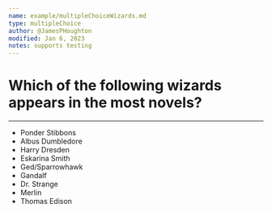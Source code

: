 ```yaml
---
name: example/multipleChoiceWizards.md
type: multipleChoice
author: @JamesPHoughton
modified: Jan 6, 2023
notes: supports testing
---
```


# Which of the following wizards appears in the most novels?

---

- Ponder Stibbons
- Albus Dumbledore
- Harry Dresden
- Eskarina Smith
- Ged/Sparrowhawk
- Gandalf
- Dr. Strange
- Merlin
- Thomas Edison
